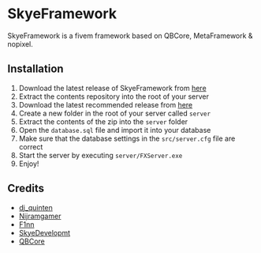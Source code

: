 # SkyeFramework
SkyeFramework is a fivem framework based on QBCore, MetaFramework & nopixel.

## Installation
1. Download the latest release of SkyeFramework from [here](https://github.com/djquinten/skyeroleplay-v2)
2. Extract the contents repository into the root of your server
3. Download the latest recommended release from [here](https://runtime.fivem.net/artifacts/fivem/build_server_windows/master/)
4. Create a new folder in the root of your server called `server`
5. Extract the contents of the zip into the `server` folder
6. Open the `database.sql` file and import it into your database
7. Make sure that the database settings in the `src/server.cfg` file are correct
8. Start the server by executing `server/FXServer.exe`
9. Enjoy!

## Credits
- [dj_quinten](https://github.com/djquinten)
- [Nijramgamer](https://github.com/Nijramgamer)
- [F1nn](https://github.com/F1nnG)
- [SkyeDevelopmt](https://github.com/Skye-Development)
- [QBCore](https://github.com/qbcore-framework)